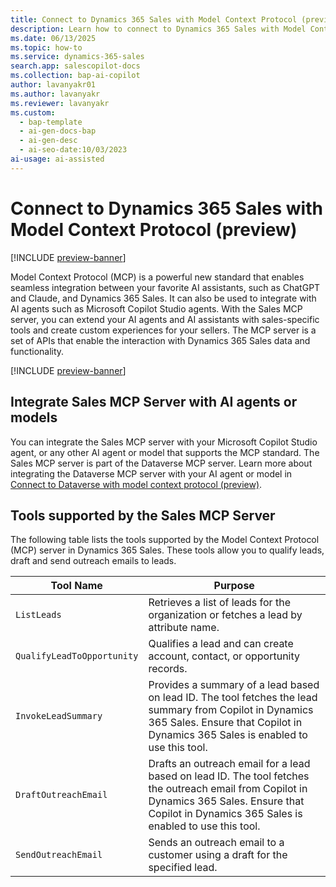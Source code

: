 ```yaml
---
title: Connect to Dynamics 365 Sales with Model Context Protocol (preview)
description: Learn how to connect to Dynamics 365 Sales with Model Context Protocol (MCP) and integrate it with AI agents or models.
ms.date: 06/13/2025
ms.topic: how-to
ms.service: dynamics-365-sales
search.app: salescopilot-docs
ms.collection: bap-ai-copilot
author: lavanyakr01
ms.author: lavanyakr
ms.reviewer: lavanyakr
ms.custom:
  - bap-template
  - ai-gen-docs-bap
  - ai-gen-desc
  - ai-seo-date:10/03/2023
ai-usage: ai-assisted
---
```


# Connect to Dynamics 365 Sales with Model Context Protocol (preview)

[!INCLUDE [preview-banner](~/../shared-content/shared/preview-includes/preview-banner-section.md)]

Model Context Protocol (MCP) is a powerful new standard that enables seamless integration between your favorite AI assistants, such as ChatGPT and Claude, and Dynamics 365 Sales. It can also be used to integrate with AI agents such as Microsoft Copilot Studio agents. With the Sales MCP server, you can extend your AI agents and AI assistants with sales-specific tools and create custom experiences for your sellers. The MCP server is a set of APIs that enable the interaction with Dynamics 365 Sales data and functionality.

[!INCLUDE [preview-banner](~/../shared-content/shared/preview-includes/preview-note-d365.md)]

## Integrate Sales MCP Server with AI agents or models

You can integrate the Sales MCP server with your Microsoft Copilot Studio agent, or any other AI agent or model that supports the MCP standard. The Sales MCP server is part of the Dataverse MCP server. Learn more about integrating the Dataverse MCP server with your AI agent or model in [Connect to Dataverse with model context protocol (preview)](/power-apps/maker/data-platform/data-platform-mcp).


## Tools supported by the Sales MCP Server

The following table lists the tools supported by the Model Context Protocol (MCP) server in Dynamics 365 Sales. These tools allow you to qualify leads, draft and send outreach emails to leads.


| Tool Name              | Purpose                                                                                                   |
|------------------------|-----------------------------------------------------------------------------------------------------------|
| `ListLeads`            | Retrieves a list of leads for the organization or fetches a lead by attribute name.                       |
| `QualifyLeadToOpportunity` | Qualifies a lead and can create account, contact, or opportunity records.                                 |
| `InvokeLeadSummary`    | Provides a summary of a lead based on lead ID. The tool fetches the lead summary from Copilot in Dynamics 365 Sales. Ensure that Copilot in Dynamics 365 Sales is enabled to use this tool. |
| `DraftOutreachEmail`   | Drafts an outreach email for a lead based on lead ID. The tool fetches the outreach email from Copilot in Dynamics 365 Sales. Ensure that Copilot in Dynamics 365 Sales is enabled to use this tool. |
| `SendOutreachEmail`    | Sends an outreach email to a customer using a draft for the specified lead.                                |